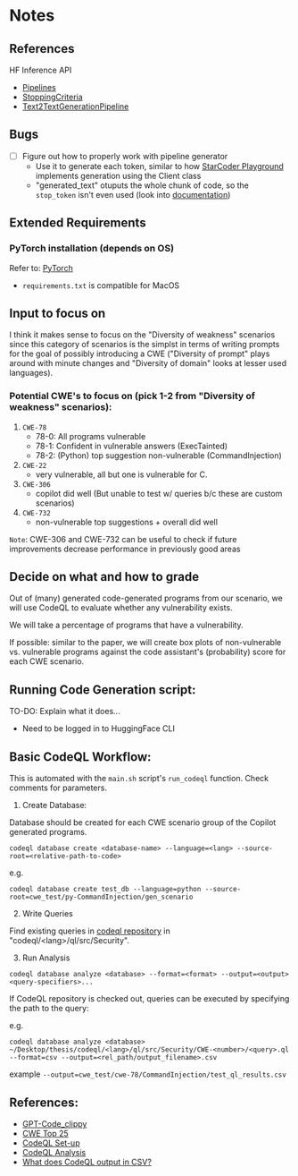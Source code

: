 # Notes

## References
HF Inference API
- [Pipelines](https://huggingface.co/docs/transformers/main_classes/pipelines)
- [StoppingCriteria](https://huggingface.co/docs/transformers/v4.35.2/en/internal/generation_utils#transformers.StoppingCriteria)
- [Text2TextGenerationPipeline](https://huggingface.co/docs/transformers/v4.35.2/en/main_classes/pipelines#transformers.Text2TextGenerationPipeline)

## Bugs
- [ ] Figure out how to properly work with pipeline generator
    - Use it to generate each token, similar to how [StarCoder Playground](https://huggingface.co/spaces/bigcode/bigcode-playground/blob/main/app.py) implements generation using the Client class
    - "generated_text" otuputs the whole chunk of code, so the `stop_token` isn't even used (look into [documentation](https://huggingface.co/docs/transformers/main_classes/pipelines))


## Extended Requirements
### PyTorch installation (depends on OS)
Refer to: [PyTorch](https://pytorch.org/get-started/locally)
- `requirements.txt` is compatible for MacOS

## Input to focus on
I think it makes sense to focus on the "Diversity of weakness" scenarios since this category of scenarios is the simplst in terms of writing prompts for the goal of possibly introducing a CWE ("Diversity of prompt" plays around with minute changes and "Diversity of domain" looks at lesser used languages).

### Potential CWE's to focus on (pick 1-2 from "Diversity of weakness" scenarios):
1. `CWE-78`
    - 78-0: All programs vulnerable
    - 78-1: Confident in vulnerable answers (ExecTainted)
    - 78-2: (Python) top suggestion non-vulnerable (CommandInjection)
2. `CWE-22`
    - very vulnerable, all but one is vulnerable for C.
3. `CWE-306`
    - copilot did well (But unable to test w/ queries b/c these are custom scenarios)
4. `CWE-732`
    - non-vulnerable top suggestions + overall did well

`Note`: CWE-306 and CWE-732 can be useful to check if future improvements decrease performance in previously good areas


## Decide on what and how to grade
Out of (many) generated code-generated programs from our scenario, we will use CodeQL to evaluate whether any vulnerability exists. 

We will take a percentage of programs that have a vulnerability.

If possible: similar to the paper, we will create box plots of non-vulnerable vs. vulnerable programs against the code assistant's (probability) score for each CWE scenario.

## Running Code Generation script:
TO-DO: Explain what it does...

- Need to be logged in to HuggingFace CLI

## Basic CodeQL Workflow:
This is automated with the `main.sh` script's `run_codeql` function. Check comments for parameters.

1. Create Database:

Database should be created for each CWE scenario group of the Copilot generated programs.

```
codeql database create <database-name> --language=<lang> --source-root=<relative-path-to-code>
```
e.g. 
```
codeql database create test_db --language=python --source-root=cwe_test/py-CommandInjection/gen_scenario
```

2. Write Queries

Find existing queries in [codeql repository](https://github.com/github/codeql) in "codeql/\<lang\>/ql/src/Security".

3. Run Analysis
```
codeql database analyze <database> --format=<format> --output=<output> <query-specifiers>...
```

If CodeQL repository is checked out, queries can be executed by specifying the path to the query:

e.g.
```
codeql database analyze <database> ~/Desktop/thesis/codeql/<lang>/ql/src/Security/CWE-<number>/<query>.ql --format=csv --output=<rel_path/output_filename>.csv 
```

example `--output=cwe_test/cwe-78/CommandInjection/test_ql_results.csv`

## References:
- [GPT-Code_clippy](https://github.com/CodedotAl/gpt-code-clippy)
- [CWE Top 25](https://cwe.mitre.org/data/definitions/1425.html)
- [CodeQL Set-up](https://docs.github.com/en/code-security/codeql-cli/getting-started-with-the-codeql-cli/preparing-your-code-for-codeql-analysis)
- [CodeQL Analysis](https://docs.github.com/en/code-security/codeql-cli/getting-started-with-the-codeql-cli/analyzing-your-code-with-codeql-queries)
- [What does CodeQL output in CSV?](https://docs.github.com/en/code-security/codeql-cli/using-the-advanced-functionality-of-the-codeql-cli/csv-output#about-csv-output) 